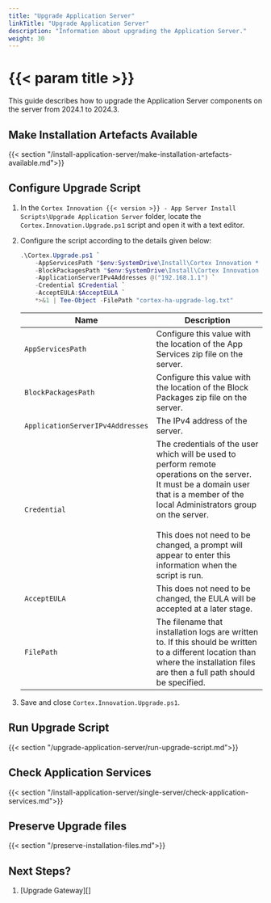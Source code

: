```yaml
---
title: "Upgrade Application Server"
linkTitle: "Upgrade Application Server"
description: "Information about upgrading the Application Server."
weight: 30
---
```


# {{< param title >}}

This guide describes how to upgrade the Application Server components on the server from 2024.1 to 2024.3.

## Make Installation Artefacts Available

{{< section "/install-application-server/make-installation-artefacts-available.md">}}

## Configure Upgrade Script

1. In the `Cortex Innovation {{< version >}} - App Server Install Scripts\Upgrade Application Server` folder, locate the `Cortex.Innovation.Upgrade.ps1` script and open it with a text editor.
1. Configure the script according to the details given below:

    ```powershell
    .\Cortex.Upgrade.ps1 `
        -AppServicesPath "$env:SystemDrive\Install\Cortex Innovation * - App Services.zip" `
        -BlockPackagesPath "$env:SystemDrive\Install\Cortex Innovation * - Block Packages.zip" `
        -ApplicationServerIPv4Addresses @("192.168.1.1") `
        -Credential $Credential `
        -AcceptEULA:$AcceptEULA `
        *>&1 | Tee-Object -FilePath "cortex-ha-upgrade-log.txt"
    ```

    | Name                                         | Description |
    |----------------------------------------------|-------------|
    |`AppServicesPath`                              | Configure this value with the location of the App Services zip file on the server. |
    |`BlockPackagesPath`                           | Configure this value with the location of the Block Packages zip file on the server. |
    |`ApplicationServerIPv4Addresses`              | The IPv4 address of the server.|
    |`Credential`                                   | The credentials of the user which will be used to perform remote operations on the server. It must be a domain user that is a member of the local Administrators group on the server. <br /><br /> This does not need to be changed, a prompt will appear to enter this information when the script is run. |
    |`AcceptEULA`                                   | This does not need to be changed, the EULA will be accepted at a later stage. |
    |`FilePath`                                   | The filename that installation logs are written to.  If this should be written to a different location than where the installation files are then a full path should be specified. |

1. Save and close `Cortex.Innovation.Upgrade.ps1`.

## Run Upgrade Script

{{< section "/upgrade-application-server/run-upgrade-script.md">}}

## Check Application Services

{{< section "/install-application-server/single-server/check-application-services.md">}}

## Preserve Upgrade files

{{< section "/preserve-installation-files.md">}}

## Next Steps?

1. [Upgrade Gateway][]

